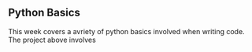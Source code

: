 ## Python Basics

This week covers a avriety of python basics involved when writing code. The project above involves 
